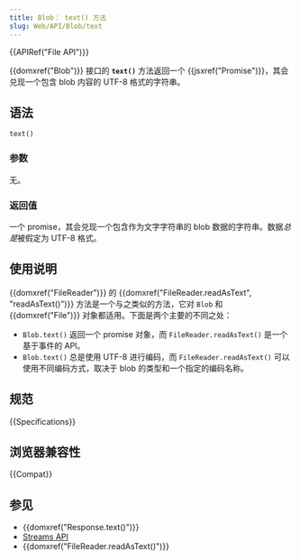 ```yaml
---
title: Blob： text() 方法
slug: Web/API/Blob/text
---
```


{{APIRef("File API")}}

{{domxref("Blob")}} 接口的 **`text()`** 方法返回一个 {{jsxref("Promise")}}，其会兑现一个包含 blob 内容的 UTF-8 格式的字符串。

## 语法

```js-nolint
text()
```

### 参数

无。

### 返回值

一个 promise，其会兑现一个包含作为文字字符串的 blob 数据的字符串。数据*总是*被假定为 UTF-8 格式。

## 使用说明

{{domxref("FileReader")}} 的 {{domxref("FileReader.readAsText", "readAsText()")}} 方法是一个与之类似的方法，它对 `Blob` 和 {{domxref("File")}} 对象都适用。下面是两个主要的不同之处：

- `Blob.text()` 返回一个 promise 对象，而 `FileReader.readAsText()` 是一个基于事件的 API。
- `Blob.text()` 总是使用 UTF-8 进行编码，而 `FileReader.readAsText()` 可以使用不同编码方式，取决于 blob 的类型和一个指定的编码名称。

## 规范

{{Specifications}}

## 浏览器兼容性

{{Compat}}

## 参见

- {{domxref("Response.text()")}}
- [Streams API](/zh-CN/docs/Web/API/Streams_API)
- {{domxref("FileReader.readAsText()")}}

